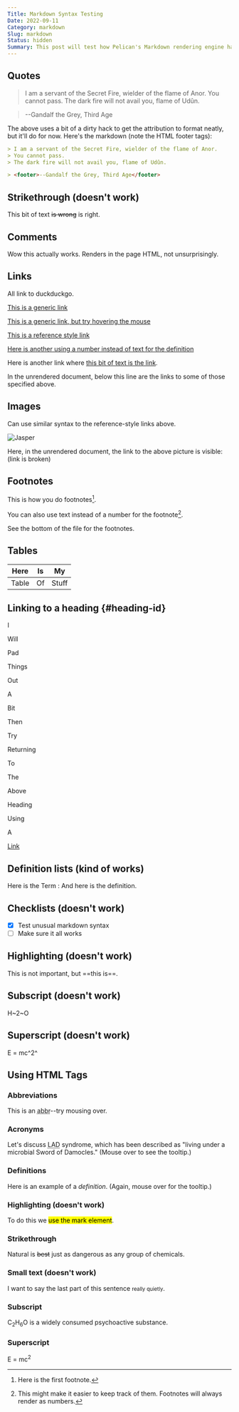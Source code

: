 ```yaml
---
Title: Markdown Syntax Testing
Date: 2022-09-11
Category: markdown
Slug: markdown
Status: hidden
Summary: This post will test how Pelican's Markdown rendering engine handles some of Markdown's advanced features.
---
```


## Quotes

> I am a servant of the Secret Fire, wielder of the flame of Anor.
> You cannot pass.
> The dark fire will not avail you, flame of Udûn.

> <footer>--Gandalf the Grey, Third Age</footer>

The above uses a bit of a dirty hack to get the attribution to format neatly, but it'll do for now.  Here's the markdown (note the HTML footer tags):

```markdown
> I am a servant of the Secret Fire, wielder of the flame of Anor.
> You cannot pass.
> The dark fire will not avail you, flame of Udûn.

> <footer>--Gandalf the Grey, Third Age</footer>
```

## Strikethrough (doesn't work)

This bit of text ~~is wrong~~ is right.

## Comments

<!-- Does this HTML comment render -->
<!-- It shouldn't -->

Wow this actually works.  Renders in the page HTML, not unsurprisingly.

## Links

All link to duckduckgo.

[This is a generic link](https://duckduckgo.com)

[This is a generic link, but try hovering the mouse](https://duckduckgo.com "Look, a tooltip!")

[This is a reference style link][Put what you like here]

[Here is another using a number instead of text for the definition][1]

Here is another link where [this bit of text is the link].

In the unrendered document, below this line are the links to some of those specified above.

[Put what you like here]: https://duckduckgo.com
[1]: https://duckduckgo.com
[this bit of text is the link]: https://duckduckgo.com

## Images

Can use similar syntax to the reference-style links above.

![Jasper][jasper pic]

Here, in the unrendered document, the link to the above picture is visible: (link is broken)

[jasper pic]: https://guybrushthreepwood.noho.st/lychee/uploads/small/32e59f1be6c32bdda482b2f303ef8a04.JPG

## Footnotes

This is how you do footnotes[^1].

You can also use text instead of a number for the footnote[^hello].

See the bottom of the file for the footnotes.

## Tables

| Here | Is | My |
| ---- | --- | --- |
| Table | Of   | Stuff    | 

## Linking to a heading {#heading-id}

I

Will

Pad

Things

Out

A

Bit

Then

Try

Returning

To

The

Above

Heading

Using

A

[Link](#heading-id)

## Definition lists (kind of works)

Here is the Term
: And here is the definition.

## Checklists (doesn't work)

- [X] Test unusual markdown syntax
- [ ] Make sure it all works

## Highlighting (doesn't work)

This is not important, but ==this is==.

## Subscript (doesn't work)

H~2~O

## Superscript (doesn't work)

E = mc^2^

## Using HTML Tags

### Abbreviations

This is an <abbr title="Abbreviation">abbr</abbr>--try mousing over.

### Acronyms

Let's discuss <acronym title="Leukocyte Adhesion Deficiency">LAD</acronym> syndrome, which has been described as "living under a microbial Sword of Damocles." (Mouse over to see the tooltip.)

### Definitions

Here is an example of a <dfn title="Sausages">definition</dfn>. (Again, mouse over for the tooltip.)

### Highlighting (doesn't work)

To do this we <mark>use the mark element</mark>.

### Strikethrough

Natural is <s>best</s> just as dangerous as any group of chemicals.

### Small text (doesn't work)

I want to say the last part of this sentence <small>really quietly</small>.

### Subscript

C<sub>2</sub>H<sub>6</sub>O is a widely consumed psychoactive substance.

### Superscript

E = mc<sup>2</sup>


[^1]: Here is the first footnote.
[^hello]: This might make it easier to keep track of them. Footnotes will always render as numbers.
